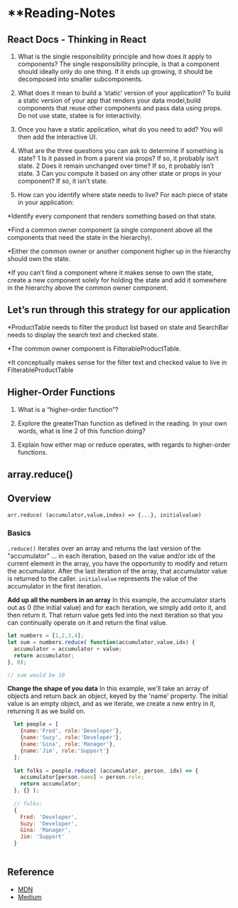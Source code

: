 # **Reading-Notes

## React Docs - Thinking in React

1. What is the single responsibility principle and how does it apply to components?     The single responsibility principle, is that a component should ideally only do one thing. If it ends up growing, it should be decomposed into smaller subcomponents.

2. What does it mean to build a ‘static’ version of your application?
To build a static version of your app that renders your data model,build components that reuse other components and pass data using props. Do not use state, statee is for interactivity.

3. Once you have a static application, what do you need to add?   You will then add the interactive UI.

4. What are the three questions you can ask to determine if something is state?
  1  Is it passed in from a parent via props? If so, it probably isn’t state.
  2  Does it remain unchanged over time? If so, it probably isn’t state.
  3 Can you compute it based on any other state or props in your component? If so, it isn’t state.

5. How can you identify where state needs to live?
For each piece of state in your application:

*Identify every component that renders something based on that state.

*Find a common owner component (a single component above all the components that need the state in the hierarchy).

*Either the common owner or another component higher up in the hierarchy should own the state.

*If you can’t find a component where it makes sense to own the state, create a new component solely for holding the state and add it somewhere in the hierarchy above the common owner component.

## Let’s run through this strategy for our application

*ProductTable needs to filter the product list based on state and SearchBar needs to display the search text and checked state.

*The common owner component is FilterableProductTable.

*It conceptually makes sense for the filter text and checked value to live in FilterableProductTable

## Higher-Order Functions

1. What is a “higher-order function”?

2. Explore the greaterThan function as defined in the reading. In your own words, what is line 2 of this function doing?

3. Explain how either map or reduce operates, with regards to higher-order functions.

## array.reduce()

## Overview

`arr.reduce( (accumulator,value,index) => {...}, initialvalue)`

### Basics

`.reduce()` iterates over an array and returns the last version of the "accumulator" ... in each iteration, based on the value and/or idx of the current element in the array, you have the opportunity to modify and return the accumulator. After the last iteration of the array, that accumulator value is returned to the caller. `initialvalue` represents the value of the accumulator in the first iteration.

**Add up all the numbers in an array**
In this example, the accumulator starts out as 0 (the initial value) and for each iteration, we simply add onto it, and then return it.  That return value gets fed into the next iteration so that you can continually operate on it and return the final value.

```js
let numbers = [1,2,3,4];
let sum = numbers.reduce( function(accumulator,value,idx) {
  accumulator = accumulator + value;
  return accumulator;
}, 0);

// sum would be 10
```

**Change the shape of you data**
In this example, we'll take an array of objects and return back an object, keyed by the 'name' property. The initial value is an empty object, and as we iterate, we create a new entry in it, returning it as we build on.

```js
  let people = [
    {name:'Fred', role:'Developer'},
    {name:'Suzy', role:'Developer'},
    {name:'Gina', role:'Manager'},
    {name:'Jim', role:'Support'}
  ];
  
  let folks = people.reduce( (accumulator, person, idx) => {
    accumulator[person.name] = person.role;
    return accumulator;
  }, {} );
  
  // folks:
  {
    Fred: 'Developer',
    Suzy: 'Developer',
    Gina: 'Manager',
    Jim: 'Support'
  }
  
```

## Reference

- [MDN](https://developer.mozilla.org/en-US/docs/Web/JavaScript/Reference/Global_Objects/Array/reduce)
- [Medium](https://medium.com/@JeffLombardJr/understanding-foreach-map-filter-and-find-in-javascript-f91da93b9f2c)
